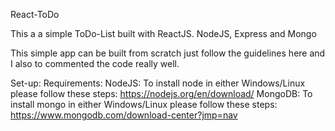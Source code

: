 React-ToDo

This a a simple ToDo-List built with ReactJS. NodeJS, Express and Mongo

This simple app can be built from scratch just follow the guidelines here and I also to commented the code really well.

Set-up:
Requirements:
NodeJS: To install node in either Windows/Linux please follow these steps: https://nodejs.org/en/download/ 
MongoDB: To install mongo in either Windows/Linux please follow these steps: https://www.mongodb.com/download-center?jmp=nav



